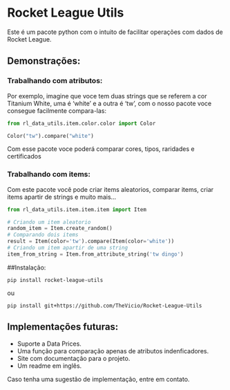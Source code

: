 # Rocket League Utils
Este é um pacote python com o intuito de facilitar operações com dados de Rocket League.

## Demonstrações:

### Trabalhando com atributos:
Por exemplo, imagine que voce tem duas strings que se referem a cor Titanium White, uma é ‘white’ e a outra é ‘tw’, com 
o nosso pacote voce consegue facilmente compara-las:

```py
from rl_data_utils.item.color.color import Color

Color("tw").compare("white")
```

Com esse pacote voce poderá comparar cores, tipos, raridades e certificados

### Trabalhando com items:
Com este pacote você pode criar items aleatorios, comparar items, criar items apartir de strings
e muito mais...
```py
from rl_data_utils.item.item.item import Item

# Criando um item aleatorio
random_item = Item.create_random()
# Comparando dois items
result = Item(color='tw').compare(Item(color='white'))
# Criando um item apartir de uma string
item_from_string = Item.from_attribute_string('tw dingo')
```
##Instalação:
```
pip install rocket-league-utils
```
ou
```
pip install git+https://github.com/TheVicio/Rocket-League-Utils
```
## Implementações futuras:

- Suporte a Data Prices.
- Uma função para comparação apenas de atributos indenficadores.
- Site com documentação para o projeto.
- Um readme em inglês.

Caso tenha uma sugestão de implementação, entre em contato.